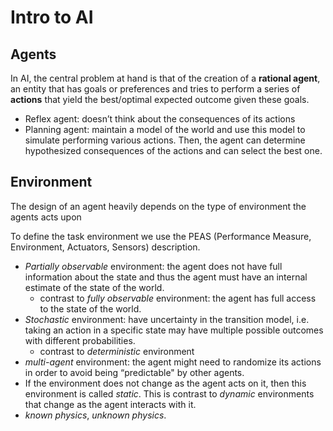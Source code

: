 # Intro to AI

## Agents

In AI, the central problem at hand is that of the creation of a **rational agent**,
an entity that
has goals or preferences and tries to perform a series of
**actions** that yield the best/optimal expected outcome
given these goals.

* Reflex agent: doesn’t think about the consequences of its actions
* Planning agent: maintain a model of the world and use this model to simulate performing various actions. Then, the
agent can determine hypothesized consequences of the actions and can select the best one.

## Environment

The
design
of an agent heavily depends on the type of environment the agents acts upon

To define the task environment we use the PEAS (Performance Measure, Environment, Actuators, Sensors) description.

* *Partially observable* environment: the agent does not have full information about the state and
thus the agent must have an internal estimate of the state of the world.
  * contrast to *fully observable* environment: the agent has full access to the state of the world.
* *Stochastic* environment: have uncertainty in the transition model, i.e. taking an action in a specific
state may have multiple possible outcomes with different probabilities.
  * contrast to *deterministic* environment
* *multi-agent* environment: the agent might need to randomize its actions in order to avoid being “predictable" by other agents.
* If the environment does not change as the agent acts on it, then this environment is called *static*. This
is contrast to *dynamic* environments that change as the agent interacts with it.
* *known physics*, *unknown physics*.
